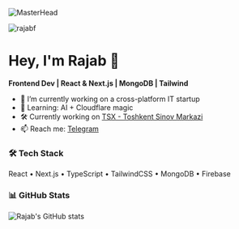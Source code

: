 ![MasterHead](https://firebasestorage.googleapis.com/v0/b/flexi-coding.appspot.com/o/dempgi7-520f8d5f-63d4-4453-8822-dbc149ae27f8.gif?alt=media&token=91c0c7b2-93c3-4029-b011-1a8703c5730d)

<p align="left">
  <img src="https://komarev.com/ghpvc/?username=muzaffarovs&label=Profile%20views&color=0e75b6&style=flat" alt="rajabf" />
</p>

# Hey, I'm Rajab 👋

**Frontend Dev | React & Next.js | MongoDB | Tailwind**

- 🔭 I’m currently working on a cross-platform IT startup  
- 🌱 Learning: AI + Cloudflare magic  
- 🛠️ Currently working on [TSX - Toshkent Sinov Markazi](https://tsxlab.vercel.app/)  
- 📫 Reach me: [Telegram](https://t.me/urgeekboy)

### 🛠️ Tech Stack
React • Next.js • TypeScript • TailwindCSS • MongoDB • Firebase

### 📊 GitHub Stats
![Rajab's GitHub stats](https://github-readme-stats.vercel.app/api?username=muzaffarovs&show_icons=true&theme=radical)
